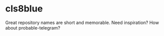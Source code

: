 # cls8blue
Great repository names are short and memorable. Need inspiration? How about probable-telegram?
